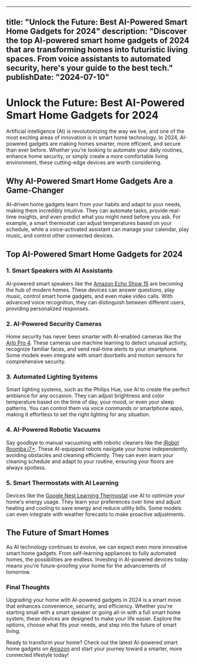  ---
title: "Unlock the Future: Best AI-Powered Smart Home Gadgets for 2024"
description: "Discover the top AI-powered smart home gadgets of 2024 that are transforming homes into futuristic living spaces. From voice assistants to automated security, here's your guide to the best tech."
publishDate: "2024-07-10"
---

# Unlock the Future: Best AI-Powered Smart Home Gadgets for 2024

Artificial intelligence (AI) is revolutionizing the way we live, and one of the most exciting areas of innovation is in smart home technology. In 2024, AI-powered gadgets are making homes smarter, more efficient, and secure than ever before. Whether you're looking to automate your daily routines, enhance home security, or simply create a more comfortable living environment, these cutting-edge devices are worth considering.

## Why AI-Powered Smart Home Gadgets Are a Game-Changer

AI-driven home gadgets learn from your habits and adapt to your needs, making them incredibly intuitive. They can automate tasks, provide real-time insights, and even predict what you might need before you ask. For example, a smart thermostat can adjust temperatures based on your schedule, while a voice-activated assistant can manage your calendar, play music, and control other connected devices.

## Top AI-Powered Smart Home Gadgets for 2024

### 1. **Smart Speakers with AI Assistants**

AI-powered smart speakers like the [Amazon Echo Show 15](https://amzn.to/your-affiliate-link) are becoming the hub of modern homes. These devices can answer questions, play music, control smart home gadgets, and even make video calls. With advanced voice recognition, they can distinguish between different users, providing personalized responses.

### 2. **AI-Powered Security Cameras**

Home security has never been smarter with AI-enabled cameras like the [Arlo Pro 4](https://amzn.to/your-affiliate-link). These cameras use machine learning to detect unusual activity, recognize familiar faces, and send real-time alerts to your smartphone. Some models even integrate with smart doorbells and motion sensors for comprehensive security.

### 3. **Automated Lighting Systems**

Smart lighting systems, such as the Philips Hue, use AI to create the perfect ambiance for any occasion. They can adjust brightness and color temperature based on the time of day, your mood, or even your sleep patterns. You can control them via voice commands or smartphone apps, making it effortless to set the right lighting for any situation.

### 4. **AI-Powered Robotic Vacuums**

Say goodbye to manual vacuuming with robotic cleaners like the [iRobot Roomba j7+](https://amzn.to/your-affiliate-link). These AI-equipped robots navigate your home independently, avoiding obstacles and cleaning efficiently. They can even learn your cleaning schedule and adapt to your routine, ensuring your floors are always spotless.

### 5. **Smart Thermostats with AI Learning**

Devices like the [Google Nest Learning Thermostat](https://amzn.to/your-affiliate-link) use AI to optimize your home's energy usage. They learn your preferences over time and adjust heating and cooling to save energy and reduce utility bills. Some models can even integrate with weather forecasts to make proactive adjustments.

## The Future of Smart Homes

As AI technology continues to evolve, we can expect even more innovative smart home gadgets. From self-learning appliances to fully automated homes, the possibilities are endless. Investing in AI-powered devices today means you're future-proofing your home for the advancements of tomorrow.

### Final Thoughts

Upgrading your home with AI-powered gadgets in 2024 is a smart move that enhances convenience, security, and efficiency. Whether you're starting small with a smart speaker or going all-in with a full smart home system, these devices are designed to make your life easier. Explore the options, choose what fits your needs, and step into the future of smart living.

Ready to transform your home? Check out the latest AI-powered smart home gadgets on [Amazon](https://amzn.to/your-affiliate-link) and start your journey toward a smarter, more connected lifestyle today!